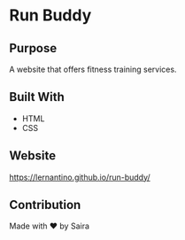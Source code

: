 # Run Buddy

## Purpose
A website that offers fitness training services.



## Built With
* HTML
* CSS



## Website
https://lernantino.github.io/run-buddy/




## Contribution
Made with ❤️ by Saira
